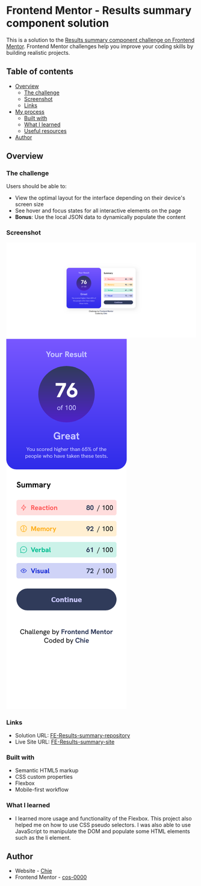 # Frontend Mentor - Results summary component solution

This is a solution to the [Results summary component challenge on Frontend Mentor](https://www.frontendmentor.io/challenges/results-summary-component-CE_K6s0maV). Frontend Mentor challenges help you improve your coding skills by building realistic projects. 

## Table of contents

- [Overview](#overview)
  - [The challenge](#the-challenge)
  - [Screenshot](#screenshot)
  - [Links](#links)
- [My process](#my-process)
  - [Built with](#built-with)
  - [What I learned](#what-i-learned)
  - [Useful resources](#useful-resources)
- [Author](#author)



## Overview

### The challenge

Users should be able to:
- View the optimal layout for the interface depending on their device's screen size
- See hover and focus states for all interactive elements on the page
- **Bonus**: Use the local JSON data to dynamically populate the content

### Screenshot

![](./solution/summary-results-desktop.png)
![](./solution/summary-results-mobile.png)


### Links

- Solution URL: [FE-Results-summary-repository](https://github.com/cos-0000/results-summary)
- Live Site URL: [FE-Results-summary-site](https://your-live-site-url.com)

### Built with

- Semantic HTML5 markup
- CSS custom properties
- Flexbox
- Mobile-first workflow

### What I learned
- I learned more usage and functionality of the Flexbox. This project also helped me on how to use CSS pseudo selectors. I was also able to use JavaScript to manipulate the DOM and populate some HTML elements such as the li element.


## Author

- Website - [Chie](https://github.com/cos-0000)
- Frontend Mentor - [cos-0000](https://www.frontendmentor.io/profile/cos-0000)

